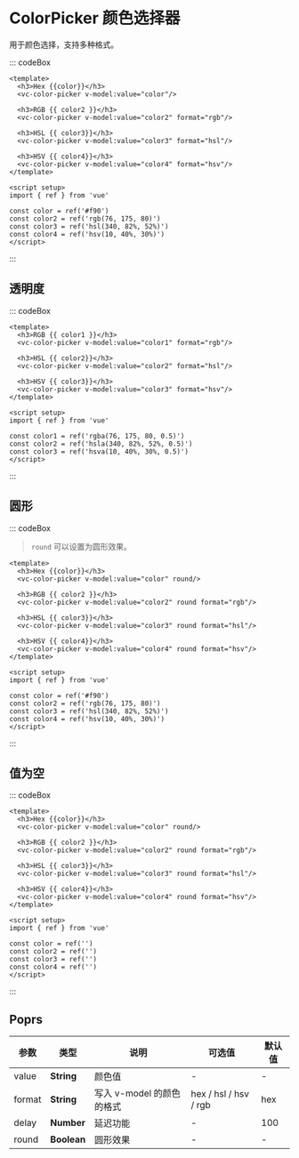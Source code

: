 # ColorPicker 颜色选择器

用于颜色选择，支持多种格式。

::: codeBox
```vue
<template>
  <h3>Hex {{color}}</h3>
  <vc-color-picker v-model:value="color"/>

  <h3>RGB {{ color2 }}</h3>
  <vc-color-picker v-model:value="color2" format="rgb"/>

  <h3>HSL {{ color3}}</h3>
  <vc-color-picker v-model:value="color3" format="hsl"/>

  <h3>HSV {{ color4}}</h3>
  <vc-color-picker v-model:value="color4" format="hsv"/>
</template>

<script setup>
import { ref } from 'vue'

const color = ref('#f90')
const color2 = ref('rgb(76, 175, 80)')
const color3 = ref('hsl(340, 82%, 52%)')
const color4 = ref('hsv(10, 40%, 30%)')
</script>
```
:::

## 透明度

::: codeBox
```vue
<template>
  <h3>RGB {{ color1 }}</h3>
  <vc-color-picker v-model:value="color1" format="rgb"/>

  <h3>HSL {{ color2}}</h3>
  <vc-color-picker v-model:value="color2" format="hsl"/>

  <h3>HSV {{ color3}}</h3>
  <vc-color-picker v-model:value="color3" format="hsv"/>
</template>

<script setup>
import { ref } from 'vue'

const color1 = ref('rgba(76, 175, 80, 0.5)')
const color2 = ref('hsla(340, 82%, 52%, 0.5)')
const color3 = ref('hsva(10, 40%, 30%, 0.5)')
</script>
```
:::


## 圆形

::: codeBox

> `round` 可以设置为圆形效果。

```vue
<template>
  <h3>Hex {{color}}</h3>
  <vc-color-picker v-model:value="color" round/>

  <h3>RGB {{ color2 }}</h3>
  <vc-color-picker v-model:value="color2" round format="rgb"/>

  <h3>HSL {{ color3}}</h3>
  <vc-color-picker v-model:value="color3" round format="hsl"/>

  <h3>HSV {{ color4}}</h3>
  <vc-color-picker v-model:value="color4" round format="hsv"/>
</template>

<script setup>
import { ref } from 'vue'
      
const color = ref('#f90')
const color2 = ref('rgb(76, 175, 80)')
const color3 = ref('hsl(340, 82%, 52%)')
const color4 = ref('hsv(10, 40%, 30%)')
</script>
```
:::

## 值为空

::: codeBox
```vue
<template>
  <h3>Hex {{color}}</h3>
  <vc-color-picker v-model:value="color" round/>

  <h3>RGB {{ color2 }}</h3>
  <vc-color-picker v-model:value="color2" round format="rgb"/>

  <h3>HSL {{ color3}}</h3>
  <vc-color-picker v-model:value="color3" round format="hsl"/>

  <h3>HSV {{ color4}}</h3>
  <vc-color-picker v-model:value="color4" round format="hsv"/>
</template>

<script setup>
import { ref } from 'vue'
      
const color = ref('')
const color2 = ref('')
const color3 = ref('')
const color4 = ref('')
</script>
```
:::

## Poprs

| 参数 | 类型 | 说明 | 可选值 | 默认值 |
|---|---|---|---|---|
| value | **String** | 颜色值 | - | - |
| format | **String** | 写入 v-model 的颜色的格式 | hex / hsl / hsv / rgb | hex |
| delay | **Number** | 延迟功能 | - | 100 |
| round | **Boolean** | 圆形效果 | - | - |

